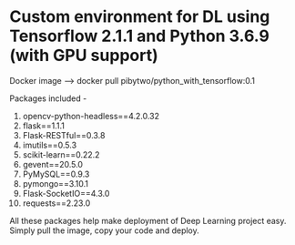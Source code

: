 # Custom environment for DL using Tensorflow 2.1.1 and Python 3.6.9 (with GPU support)

Docker image --> docker pull pibytwo/python_with_tensorflow:0.1

Packages included - 
1.  opencv-python-headless==4.2.0.32
2. flask==1.1.1
3. Flask-RESTful==0.3.8
4. imutils==0.5.3
5. scikit-learn==0.22.2
6. gevent==20.5.0
7. PyMySQL==0.9.3
8. pymongo==3.10.1
9. Flask-SocketIO==4.3.0
10. requests==2.23.0

All these packages help make deployment of Deep Learning project easy. Simply pull the image, copy your code and deploy. 
